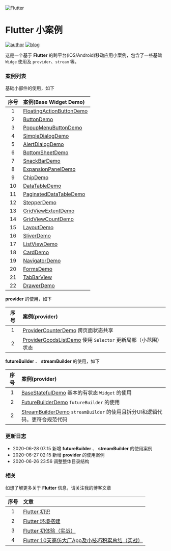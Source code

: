 

![Flutter](https://cdn.lishaoy.net/flutterInstall/flutter_run5.png)

# Flutter 小案例

[![author](https://img.shields.io/badge/author-persilee-orange.svg)](https://github.com/persilee) [![blog](https://img.shields.io/badge/blog-lishaoy.net-blue.svg)](https://h.lishaoy.net)

这是一个基于 **Flutter** 的跨平台(iOS/Android)移动应用小案例，包含了一些基础 `Widge` 使用及 `provider`、`stream` 等。

### 案例列表

基础小部件的使用，如下

| 序号  |                              案例(Base Widget Demo)             |
|:----:|:--------------------------------------------------------------  |
|   1  | [FloatingActionButtonDemo](https://github.com/persilee/flutter_pro/blob/master/lib/demo/base_widget_demo/floating_action_button_demo.dart)      |
|   2  | [ButtonDemo](https://github.com/persilee/flutter_pro/blob/master/lib/demo/base_widget_demo/button_demo.dart)     |
|   3  | [PopupMenuButtonDemo](https://github.com/persilee/flutter_pro/blob/master/lib/demo/base_widget_demo/popup_menu_button_demo.dart) |
|   4  | [SimpleDialogDemo](https://github.com/persilee/flutter_pro/blob/master/lib/demo/base_widget_demo/simple_dialog_demo.dart) |
|   5  | [AlertDialogDemo](https://github.com/persilee/flutter_pro/blob/master/lib/demo/base_widget_demo/alert_dialog_demo.dart) |
|   6  | [BottomSheetDemo](https://github.com/persilee/flutter_pro/blob/master/lib/demo/base_widget_demo/bottom_sheet_demo.dart) |
|   7  | [SnackBarDemo](https://github.com/persilee/flutter_pro/blob/master/lib/demo/base_widget_demo/snack_bar_demo.dart) |
|   8  | [ExpansionPanelDemo](https://github.com/persilee/flutter_pro/blob/master/lib/demo/base_widget_demo/expansion_panel_demo.dart) |
|   9  | [ChipDemo](https://github.com/persilee/flutter_pro/blob/master/lib/demo/base_widget_demo/chip_demo.dart) |
|   10 | [DataTableDemo](https://github.com/persilee/flutter_pro/blob/master/lib/demo/base_widget_demo/data_table_demo.dart) |
|   11 | [PaginatedDataTableDemo](https://github.com/persilee/flutter_pro/blob/master/lib/demo/base_widget_demo/paginated_table_demo.dart) |
|   12 | [StepperDemo](https://github.com/persilee/flutter_pro/blob/master/lib/demo/base_widget_demo/stepper_demo.dart) |
|   13 | [GridViewExtentDemo](https://github.com/persilee/flutter_pro/blob/master/lib/demo/base_widget_demo/view_demo.dart) |
|   14 | [GridViewCountDemo](https://github.com/persilee/flutter_pro/blob/master/lib/demo/base_widget_demo/view_demo.dart) |
|   15 | [LayoutDemo](https://github.com/persilee/flutter_pro/blob/master/lib/demo/base_widget_demo/layout_demo.dart) |
|   16 | [SliverDemo](https://github.com/persilee/flutter_pro/blob/master/lib/demo/base_widget_demo/sliver_demo.dart) |
|   17 | [ListViewDemo](https://github.com/persilee/flutter_pro/blob/master/lib/demo/base_widget_demo/listview_demo.dart) |
|   18 | [CardDemo](https://github.com/persilee/flutter_pro/blob/master/lib/demo/base_widget_demo/card_demo.dart) |
|   19 | [NavigatorDemo](https://github.com/persilee/flutter_pro/blob/master/lib/demo/base_widget_demo/navigator_demo.dart) |
|   20 | [FormsDemo](https://github.com/persilee/flutter_pro/blob/master/lib/demo/base_widget_demo/forms_demo.dart) |
|   21 | [TabBarView](https://github.com/persilee/flutter_pro/blob/master/lib/main.dart) |
|   22 | [DrawerDemo](https://github.com/persilee/flutter_pro/blob/master/lib/demo/base_widget_demo/drawer_demo.dart) |

**provider** 的使用，如下

| 序号  |                              案例(provider)                              |
|:----:|:--------------------------------------------------------------  |
|   1  | [ProviderCounterDemo](https://github.com/persilee/flutter_pro/blob/master/lib/demo/provider_demo/provider_counter_demo.dart) 跨页面状态共享    |
|   2  | [ProviderGoodsListDemo](https://github.com/persilee/flutter_pro/blob/master/lib/demo/provider_demo/goods_list_demo.dart) 使用 `Selector` 更新局部（小范围）状态   |

**futureBuilder** 、 **streamBuilder** 的使用，如下

| 序号  |                              案例(provider)                              |
|:----:|:--------------------------------------------------------------  |
|   1  | [BaseStatefulDemo](https://github.com/persilee/flutter_pro/blob/master/lib/demo/stream_demo/base_stateful_demo.dart) 基本的有状态 `Widget` 的使用   |
|   2  | [FutureBuilderDemo](https://github.com/persilee/flutter_pro/blob/master/lib/demo/stream_demo/future_builder_demo.dart) `futureBuilder` 的使用  |
|   2  | [StreamBuilderDemo](https://github.com/persilee/flutter_pro/blob/master/lib/demo/stream_demo/stream_builder_demo.dart)  `streamBuilder` 的使用且拆分UI和逻辑代码，更符合规范代码 |


### 更新日志

- 2020-06-28 07:15 新增 **futureBuilder** 、 **streamBuilder** 的使用案例
- 2020-06-27 02:15 新增 **provider** 的使用案例
- 2020-06-26 23:56 调整整体目录结构

### 相关

如想了解更多关于 **Flutter** 信息，请关注我的博客文章

| 序号  |                              文章                               |
|:----:|:--------------------------------------------------------------  |
|   1  | [Flutter 初识](https://h.lishaoy.net/beautifulFlutter.html)      |
|   2  | [Flutter 环境搭建](https://h.lishaoy.net/flutterInstall.html)     |
|   3  | [Flutter 初体验（实战）](https://h.lishaoy.net/fristFlutter.html) |
|   4  | [Flutter 10天高仿大厂App及小技巧积累总结（实战）](https://h.lishaoy.net/flutterctrip) |
